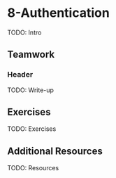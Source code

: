 # 8-Authentication

TODO: Intro

## Teamwork

### Header

TODO: Write-up

## Exercises

TODO: Exercises

## Additional Resources

TODO: Resources
